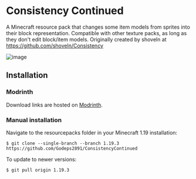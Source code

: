 # Consistency Continued
A Minecraft resource pack that changes some item models from sprites into their block representation. Compatible with other texture packs, as long as they don't edit block/item models.
Originally created by shoveln at https://github.com/shoveln/Consistency

![image](https://user-images.githubusercontent.com/54289108/188510469-9723f571-2c2c-4bf4-bf55-95ee25d60109.png)

## Installation
### Modrinth
Download links are hosted on [Modrinth](https://modrinth.com/resourcepack/consistency).
### Manual installation
Navigate to the resourcepacks folder in your Minecraft 1.19 installation:

```
$ git clone --single-branch --branch 1.19.3 https://github.com/Godeps2891/ConsistencyContinued
```

To update to newer versions:

```
$ git pull origin 1.19.3
```
